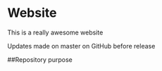 # Website

This is a really awesome website

Updates made on master on GitHub before release


##Repository purpose


